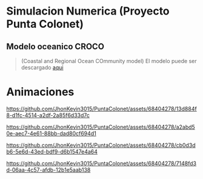 # Simulacion Numerica (Proyecto Punta Colonet)
## Modelo oceanico CROCO 
>(Coastal and Regional Ocean COmmunity model)
> El modelo puede ser descargado [aqui](https://www.croco-ocean.org/download-2/)



# Animaciones

https://github.com/JhonKevin3015/PuntaColonet/assets/68404278/13d884f8-d1fc-4514-a2df-2a85f6d33d7c

https://github.com/JhonKevin3015/PuntaColonet/assets/68404278/a2abd50e-aec7-4e61-88bb-dad80cf694d1

https://github.com/JhonKevin3015/PuntaColonet/assets/68404278/cb0d3db6-5e6d-43ed-bdf9-d6b1547e4a64

https://github.com/JhonKevin3015/PuntaColonet/assets/68404278/7148fd3d-06aa-4c57-afdb-12b1e5aab138